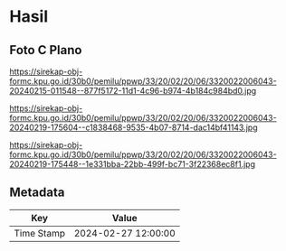 # Hasil

## Foto C Plano

https://sirekap-obj-formc.kpu.go.id/30b0/pemilu/ppwp/33/20/02/20/06/3320022006043-20240215-011548--877f5172-11d1-4c96-b974-4b184c984bd0.jpg

https://sirekap-obj-formc.kpu.go.id/30b0/pemilu/ppwp/33/20/02/20/06/3320022006043-20240219-175604--c1838468-9535-4b07-8714-dac14bf41143.jpg

https://sirekap-obj-formc.kpu.go.id/30b0/pemilu/ppwp/33/20/02/20/06/3320022006043-20240219-175448--1e331bba-22bb-499f-bc71-3f22368ec8f1.jpg


## Metadata

| Key        | Value               |
| ---------- | ------------------- |
| Time Stamp | 2024-02-27 12:00:00 |



